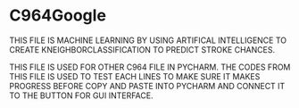 # C964Google

THIS FILE IS MACHINE LEARNING BY USING ARTIFICAL INTELLIGENCE TO CREATE KNEIGHBORCLASSIFICATION TO PREDICT STROKE CHANCES. 

THIS FILE IS USED FOR OTHER C964 FILE IN PYCHARM. THE CODES FROM THIS FILE IS USED TO TEST EACH LINES TO MAKE SURE IT MAKES PROGRESS BEFORE COPY AND PASTE INTO PYCHARM 
AND CONNECT IT TO THE BUTTON FOR GUI INTERFACE. 
